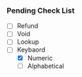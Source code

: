 ### Pending Check List

-   [ ] Refund
-   [ ] Void
-   [ ] Lookup
-   [ ] Keybaord
    - [x] Numeric
    - [ ] Alphabetical
